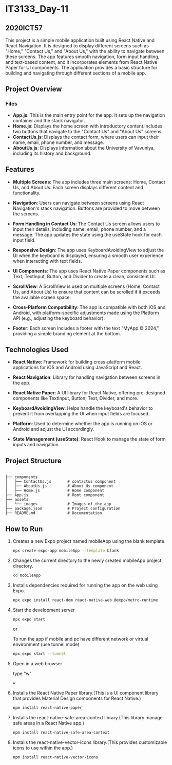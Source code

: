 # IT3133_Day-11


## 2020ICT57


This project is a simple mobile application built using React Native and React Navigation. It is designed to display different screens such as "Home," "Contact Us," and "About Us," with the ability to navigate between these screens. The app features smooth navigation, form input handling, and text-based content, and it incorporates elements from React Native Paper for UI components. The application provides a basic structure for building and navigating through different sections of a mobile app.


## Project Overview

### Files
- **App.js**: This is the main entry point for the app. It sets up the navigation container and the stack navigator. 
- **Home.js**:  Displays the home screen with introductory content.Includes two buttons that navigate to the "Contact Us" and "About Us" screens.
- **ContactUs.js**: Displays the contact form, where users can input their name, email, phone number, and message.
- **AboutUs.js**: Displays information about the University of Vavuniya, including its history and background.


## Features

- **Multiple Screens**: The app includes three main screens: Home, Contact Us, and About Us. Each screen displays different content and functionality.

- **Navigation**: Users can navigate between screens using React Navigation's stack navigation. Buttons are provided to move between the screens.

- **Form Handling in Contact Us**: The Contact Us screen allows users to input their details, including name, email, phone number, and a message. The app updates the state using the useState hook for each input field.

- **Responsive Design**: The app uses KeyboardAvoidingView to adjust the UI when the keyboard is displayed, ensuring a smooth user experience when interacting with text fields.

- **UI Components**: The app uses React Native Paper components such as Text, TextInput, Button, and Divider to create a clean, consistent UI.

- **ScrollView**: A ScrollView is used on multiple screens (Home, Contact Us, and About Us) to ensure that content can be scrolled if it exceeds the available screen space.

- **Cross-Platform Compatibility**: The app is compatible with both iOS and Android, with platform-specific adjustments made using the Platform API (e.g., adjusting the keyboard behavior).

- **Footer**: Each screen includes a footer with the text "MyApp © 2024," providing a simple branding element at the bottom.


## Technologies Used

- **React Native**:  Framework for building cross-platform mobile applications for iOS and Android using JavaScript and React.

- **React Navigation**: Library for handling navigation between screens in the app.

- **React Native Paper**:  A UI library for React Native, offering pre-designed components like TextInput, Button, Text, Divider, and more.

- **KeyboardAvoidingView**: Helps handle the keyboard's behavior to prevent it from overlapping the UI when input fields are focused.

- **Platform**: Used to determine whether the app is running on iOS or Android and adjust the UI accordingly.

- **State Management (useState)**: React Hook to manage the state of form inputs and navigation.


## Project Structure

```

├── components
│   ├── ContactUs.js       # contactus component
│   ├── AboutUs.js         # About Us component
│   ├── Home.js            # Home component
├── App.js                 # Root component
├── assets
│   └── images             # Images of the app
├── package.json           # Project configuration
├── README.md              # Documentation

```

## How to Run

1. Creates a new Expo project named mobileApp using the blank template.
    ```bash
    npx create-expo-app mobileApp --template blank
    ```


2. Changes the current directory to the newly created mobileApp project directory.
   ```bash
   cd mobileApp
   ```


3. Installs dependencies required for running the app on the web using Expo.
    ```bash
    npx expo install react-dom react-native-web @expo/metro-runtime
    ```


4. Start the development server
   ```bash
   npx expo start
   ```
   or

   To run the app if mobile and pc have different network or virtual environment (use tunnel mode)

   ```bash
   npx expo start --tunnel
    ```


5.  Open in a web browser

    type "w"

     ```bash
    w
    ```


6. Installs the React Native Paper library.(This is a UI component library that provides Material Design components for React Native.)
    ```bash
    npm install react-native-paper
    ```


7. Installs the react-native-safe-area-context library.(This library manage safe areas in a React Native app.)
    ```bash
    npm install react-native-safe-area-context
    ```

    
8. Installs the react-native-vector-icons library.(This provides customizable icons to use within the app.)
    ```bash
    npm install react-native-vector-icons
    ```

  